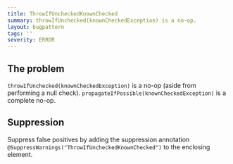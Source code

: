 ```yaml
---
title: ThrowIfUncheckedKnownChecked
summary: throwIfUnchecked(knownCheckedException) is a no-op.
layout: bugpattern
tags: ''
severity: ERROR
---
```


<!--
*** AUTO-GENERATED, DO NOT MODIFY ***
To make changes, edit the @BugPattern annotation or the explanation in docs/bugpattern.
-->


## The problem
`throwIfUnchecked(knownCheckedException)` is a no-op (aside from performing a
null check). `propagateIfPossible(knownCheckedException)` is a complete no-op.

## Suppression
Suppress false positives by adding the suppression annotation `@SuppressWarnings("ThrowIfUncheckedKnownChecked")` to the enclosing element.
